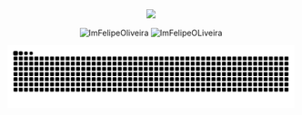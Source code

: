 
<div align="center">
  <img width="48%"src="https://media3.giphy.com/media/v1.Y2lkPTc5MGI3NjExM2dzdzBiemYxOW0xc3YxY3BzaW0xNGxkc2llNDdocDhxM2NucWpodyZlcD12MV9pbnRlcm5hbF9naWZfYnlfaWQmY3Q9Zw/ktW8FqKodoPUk/giphy.gif"/>
</div>

<p align="center">
  <img height="180em" width="48%" src="https://github-readme-stats-flipperweels-projects.vercel.app/api/top-langs?username=ImFelipeOliveira&show_icons=true&locale=en&layout=compact&theme=shadow_red" alt="ImFelipeOliveira" />
  <img height="180em" width="48%" src="https://github-readme-stats-flipperweels-projects.vercel.app/api?username=ImFelipeOliveira&show_icons=true&theme=shadow_red&locale=en" alt="ImFelipeOLiveira" />
  
</p>

<div align='center'>
  <img src='https://github.com/ImFelipeOliveira/ImFelipeOliveira/blob/output/github-contribution-grid-snake-dark.svg' />
</div>

